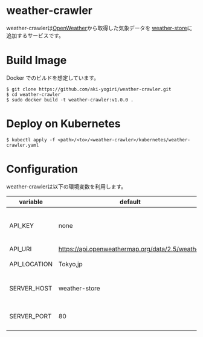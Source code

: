 # weather-crawler

weather-crawlerは[OpenWeather](https://openweathermap.org/)から取得した気象データを
[weather-store](https://github.com/aki-yogiri/weather-store)に追加するサービスです。


# Build Image

Docker でのビルドを想定しています。

```
$ git clone https://github.com/aki-yogiri/weather-crawler.git
$ cd weather-crawler
$ sudo docker build -t weather-crawler:v1.0.0 .
```

# Deploy on Kubernetes

```
$ kubectl apply -f <path>/<to>/<weather-crawler>/kubernetes/weather-crawler.yaml
```


# Configuration

weather-crawlerは以下の環境変数を利用します。

| variable | default | |
|----------|---------|-|
| API_KEY | none | [OpenWeather](https://openweathermap.org/)に登録し、API Keyを発行 |
| API_URI | https://api.openweathermap.org/data/2.5/weather | |
| API_LOCATION | Tokyo,jp | `都市名,国`の形式で記述 |
| SERVER_HOST | weather-store | weather-storeサービスのホスト名 |
| SERVER_PORT | 80 | weather-storeサービスのポート番号 |

